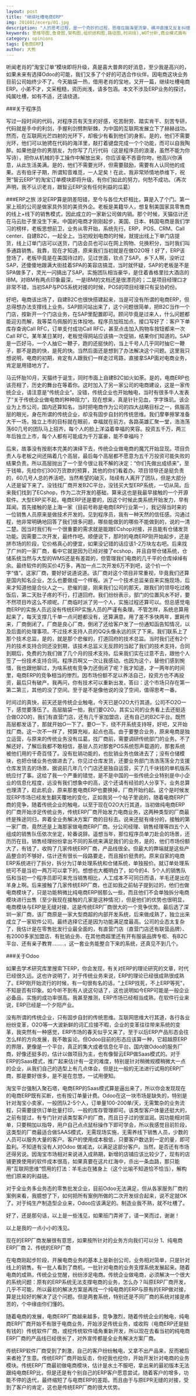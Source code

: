 ```yaml
---
layout: post
title: "继续吐槽电商ERP"
img: 201601/ecerp/01.jpg
description: "人的思考过程，是一个奇妙的过程，思维在脑海里流窜，横冲直撞又反复纠缠，最后扭成一团麻。所以常常会有人抱怨，脑袋里很乱，想不出头绪。这是因为，大部分人的思考过程都是杂乱无序的，没有逻辑的，最后也没法形成有效的沉淀，更无法找到清晰的结论。那么本文要讲述的，就是怎样把思维进行可视化的规整，最终系统化的沉淀下来，找到其中有价值的方向。"
keywords: 思维导图,鱼骨图,架构图,组织结构图,路径图,时间线),WOT分析,商业模式画布
category: opinions
tags: [电商ERP]
author: 大熊
---
```

听闻老肖的”淘宝订单“模块即将升级，真是喜大普奔的好消息，至少我是高兴的，如果未来有选择Odoo的可能，我们又多了个好的可选合作伙伴。因电商这块业务目前公司始终少不了。今天脑袋一热，借用老肖的宝地，又开一篇，继续吐槽电商ERP。小弟不才，文采粗糙，资历尚浅，请多包涵。本文不涉及ERP业务的探讨，纯属吐槽，如有不适，还请绕道。

###关于程序员

写过一段时间的代码，对程序员有天生的好感，吃苦耐劳、踏实肯干、刻苦专研，代码就是手中的利剑，手握利剑劈荆斩棘，为中国的互联网发展立下了赫赫战功。然而，在互联网光芒四射的光环下，却极少有看到他们的身影。是的，他们不需要光环，他们可以驰骋在代码的海洋里，敲打着键盘完成一个个功能，而可以自我陶醉。如果他是你的男朋友，为你写了几行代码（这是程序员的浪漫，虽然不能为你写诗），把你从机械的手工操作中解放出来，你应该毫不吝啬你吻，他高兴你满意，从此生活美满。是的，他们不需要光环，但需要鼓励，需要有人认同他的成果。古有伯牙子期，所谓知音难觅，一人足矣！在此，我非常矫情地恭维下，祝贺“智云ERP”的淘宝订单模块即将升级，有你们如此的努力，何愁不成功。（再次声明，我不认识老肖，跟智云ERP没有任何利益的瓜葛）

###ERP之旅
涉足ERP算是阴差阳错，至今与各位大虾相比，算是入了个门。第一家上班的公司是做家具外贸的美资外企。老板是美籍华人，想复制美国家具零售商的线上+线下的销售模式，因此成立的一家新公司做内销。那个时候，天猫估计还在马云肚子里没生下来。中国的电商才刚刚起步，美国、日本、韩国电商是我们学习的榜样，老板思想前卫，业务从零开始，系统先行。ERP，POS、CRM、Call center、自建B2C，一起全上。当初规划电商的时候，就提出线上下单门店提货，线上订单门店可以送货，门店会员也可以在网上购物、兑换积分，当时我们叫多通路销售。我靠，现在才知道，原来我们当初就是在做O2O呀！好了，ERP该登场了，老板毕竟是在美国待过的，见过世面，钦点了SAP。乡下人啊，没听过SAP，还傻傻地跟满大街挂着SPA的美容店搞混，当时就怀疑，SAP的老板是不是SPA做多了，灵光一闪搞出了SAP。实施团队相当豪华，是住着香格里拉大酒店的IBM。对IBM有两点印象最深，一是IBM的文档还是很漂亮的；二是项目经理口才非常不错，当初SAP与POS系统对接的时候，POS的项目经理只有妥协的份。

好吧，电商该出场了，自建B2C也很快搭建起来，当是可没有所谓的电商ERP，但总得想办法支撑线上业务。SAP顾问站出来了，这个问题很简单，把B2C当作一个门店，按新开一个门店业务，在SAP里配置即可。顾问毕竟是过来人，什么问题都能迎刃而解，我等菜鸟佩服的五体投地。程序员加班加点，接口写好了：客户下单库存查询Call RFC，订单支付成功Call RFC，甚至点击加入购物车按钮都来一次Call RFC。某年某日某时，老板觉得网站应该搞一次促销，结果你们知道的。SAP是一匹好马，一个人抽它一鞭子，跑的还挺快的，当上千号人几乎同时抽它一鞭子，那不是跑的快，是死的快。当然后面还是想到了办法解决这个问题。这里我只想说明，电商的初期，肯定有人跟我们一样走过弯路，直接拿SAP面对电商业务，肯定是用错地方了。

马云怀胎10月，天猫终于诞生，同时市面上自建B2C如火如荼。是的，电商ERP也该亮相了，历史的舞台在等着你。这时加入了另一家公司的电商建设，这是一家传统企业，请注意是“传统企业”。没错，传统企业也开始触电，当时有很多牛人发表了“关于传统企业做电商的种种阻力”，现在想来，真是针针见血，字字珠玑。该企业为上市公司，国内还算知名，当时把电商作为公司的四大战略目标之一，佩服高层的眼光，身在所谓的传统企业，却没有固步自封的传统思维。我们摩拳擦掌准备大干一场，独立上市的目标就在眼前，幸福就在前方。各路英雄汇聚一堂，浩浩荡荡60几号的团队马上招齐，每个人的脸上洋溢着幸福的笑容。投资五千万，两三年后独立上市，每个人都有可能成为千万富豪，能不幸福吗？

后来，故事没有按剧本完美的演绎下去，传统企业做电商的魔咒开始显现。项目负责人与老板之间还隔着几个高层，最后每个高层都不愿意为五千万投资可能失败的结果负责。所以高层抛出了一个至今很让我不解的决定：“你们先做出成绩来”，至于钱嘛，先给你们300万货款的预算，其他的你们看着办。项目领导还是挺负责的，60几号人总的养活吧，当然希望的破灭，陆续有人离开了团队，但是大部分人还是留下来了。没钱找厂商开发B2C平台，没钱买大型ERP系统，一切从简。后来我们找到了ECshop，作为二次开发的基础，算来这也是我最早接触的一个开源软件。大型ERP买不起，电商ERP还是要的，因这个时候此类系统开始发力，早有耳闻。首先接触的是上海一家（目前号称是电商ERP行业第一），我记得当时来的一位销售人员原来是做技术开发的。见到程序员，我有一种天然的信任感。沟通过程，他非常明确地回答了我们很多问题，哪些能做到的哪些不能做到的，说的一清二楚。因当时我们有一个很重要的需求就是能跟ECshop对接，并且能有仓储发货功能。因需要二次开发，最终作吧。顺便说下，那时的电商ERP刚开始起步，还是拼市场的阶段，它价格真心的便宜，如果没记错的话应该1-2万块左右吧。后来找了广州的一家厂商，看中它就是因为已经对接了ecshop，并且自带仓储系统，仓储系统当然与大型的WMS还是有差距的，但管理我们电商的几千平的仓库绰绰有余。最终软件的购买价4万多，再加一点二次开发6万不到吧，这个价一个字“值”。这家厂商，要好好说道说道。该厂商对这个项目非常重视，毕竟我们还算是国内知名企业，怎么也要做成一个样板。派了一个技术总监亲自来实施现场，后来才知道他是合伙人之一。悲催的是，刚来我们公司的那天，跟我们的领导吃过晚饭后，第二天肚子疼的不行，打道回府。我们纷纷表示，部门的位置风水不好，要不然项目咋这么不顺呢。厂商临时派了另一个人，实施过程还算可以。但总感觉电商ERP的实施人员远没有传统ERP实施人员的严谨有条理。不管怎样，系统总算用起来了，每天支撑几千单一点问题都没有，还算满意。用了差不多快两年，噩耗传来，厂商倒闭了。厂商是良心厂商，倒闭了还给客户发了一份通知函告知情况，以及后面的处理事项。不过技术支持人员的QQ头像永远的灰了下来。我们联系上了那个技术总监，是的，就是那个悲催的，打道回府的技术总监。当时我们还有2个月的技术支持合同还没到期，该技术总监义无反顾的当起了我们的技术支持，合同到期后，免费的为我们做了几个月的技术支持。后来我们实在过意不去，跟他个人签了一份技术支持合同。程序员啊又一次让我感动。也因为这个，替他们感到惋惜，我也跟他聊过，为啥系统有竞争力还倒闭了呢？我才知道，才一两年的时间里，电商ERP的竞争相当的惨烈。因市场份额不足以养活自己，投资方也不再投资，最后只有破产。我再问，你有技术可以重新出发，答曰：这个市场只存在第一第二第三，其他的没了空间。至于是不是像他说的没了空间，值得思考一番。

时间过的真快，前天还是传统企业触电，今天已是O2O大行其道。公司不O2O一下，感觉要落伍了。高层脑袋一拍，我们要O2O。其实公司的业务看上去还挺适合做O2O的，我们有直营门店，还有几千家加盟店，还有自己的B2C平台。既然高层都发话了，那就开始O一下了。要O一下，绕不开系统支持呀，好吧，又开始找厂商。这一次不一样了，预算充裕，起点也高。由于要整合业务，原来电商是独立运营，与原来的传统业务没有瓜葛，找厂商前，需要调研传统部门的业务。不了解还好，了解后我都不敢相信，基层人员对那套POS系统怨声载道的，那套系统被他们用的千奇百怪了。没有批销功能的，也批销业务也做进去了；没有仓储模块，也把仓储业务也做进去了。你见过仓库发货，还要业务部门浩浩荡荡全力支援仓库发货去的场景。据说前几年几个门店还是独自运营，买了几千块钱的单机版系统应付了事。这给了我一个严重的错觉，是不是中国的一些传统企业特别是中小企业的信息化程度，远没有我们想象中的高，这个还请有经验的人分享下。业务总算也理清了，趁此机会，原来那套电商ERP也要换掉，厂商开始约起。这个是时候发现ERP市场已经发生翻天覆地的变化，正如我另一个帖子里说的，随着电商ERP厂商的竞争，随着传统企业的触电，以至于现在O2O大行其道，当初做纯电商ERP的厂商开始涉足传统业务，传统ERP厂商开始发力电商业务，这两种类型的厂商最终是殊途同归，奔着全业务解决方案厂商的目标去。说来还挺有缘分的，接触的第一家厂商，竟然还是上海那家做电商ERP厂商。分公司经理、销售经理等四五个人组成的销售队伍依次坐定，轮番说辞。遥想当年，那位程序员单刀赴会的场景，还历历在目。销售经理纷纷拿出不同的系统来满足我们的业务，是的，他们市场份额大了，有钱了，收购了几家传统ERP厂商，产品线很全。但最大的弊端就是这些产品整合的不够好，估计还有很长一段路要走，而且报价挺贵的。原来自家的电商ERP系统进行了拆分，拆分为订单处理系统和仓储系统，单独报价。就订单处理系统可不是当初一两万可以拿下的。想想也大概明白了，如今的4、5个人的销售队伍和当初一个程序员即可来充当销售相比，人工成本不可同日而语，羊毛还是出在羊身上啊。后来接触了几家传统ERP厂商，也正如我之前帖子提到过的，他们也做电商模块了，只是功能稍微比纯电商ERP弱那么一些，而且他们不会单独拆分电商模块进行出售（至少我现在接触的几家是这种情况），但是他们的优势也很明显，电商模块与ERP是无缝对接，这是传统ERP厂商很大的一个竞争优势。最后选了深圳一家厂商，该厂商原是一家大型商超的内部开发系统，后来做成熟了，独立出来成立了一家软件公司。最终选择它还是因为功能满足度最高。公司的业态太复杂了，我估计是在零售批发行业最全面的，有直营门店（直营门店还有联营品牌）、有2000多家加盟店、有批销业务、在其他商超里还有开有服装品牌专柜、有B2C平台、还有亲子教育........，这一套业务能整合下来的系统，还真见不到几个。



###关于Odoo

如果去学术研究库里搜索下ERP，你会发现，有关对ERP的理论研究的文章，时代已经很久远。这也许说明了，对于传统业务来说，ERP的理论已经很成熟很成熟了。ERP刚开始流行的时候，有一句很有名的话，“上ERP找死，不上ERP等死”，不知是否有印象。如今听不到有人说这句话了，这也说明如今ERP可能是一般企业必备品，实施的成功率很高。我甚至推测，ERP市场已经相当成熟，在软件行业来说，ERP已经是一个夕阳产业。

没有所谓的传统企业，只有固步自封的传统思维。互联网思维大行其道，各行各业纷纷变革，O2O等一大波新鲜的词汇应接不暇，企业的变革往往带来系统的变革，我突然有一种感觉，ERP市场的春天似乎又来了。至于以后ERP产品形态会往怎么样的方向发展，我不敢妄论。但Odoo目前的形态应该算一种，它超越原ERP的界限，更像是一个平台，真正的集大成者信息化平台。国内做Odoo的服务厂商，好像还挺多的，估计以做项目为主，也有像智云ERP做Saas模式的。对于ERP的Saas模式，推广起来估计有一定的难度，特别是针对稍微规模稍微大一点的企业，从我们自己的选型上有几点体会，但是比一般的无法进行试用的ERP厂商，那是要好很多，是不是在忽悠，一试用便知。

淘宝平台强制入聚石塔，电商ERP的Saas模式算是逼出来了，所以你会发现现在的电商ERP既有买断，也有按订单量计费。Odoo在这一块市场是缺失的，特别是针对淘宝小卖家，一般团队2-5个人，订单量100-200单/天，无需繁杂的业务流程，只需要提供订单批量打印，一般的库存管理即可。该类型客户体量还挺大的，之前有提过，有专门针对该类型客户的厂商，而且日子过的很滋润。因功能相对简单，只要稍加以指导，用户自己点点鼠标操作下即可学会，所以我感觉目前阶段，这类型的厂商最适合做SAAS模式，无需现场实施，无需养线下销售人员，少数的人员可以服务大量的客户。客户的使用成本极低，只要客户数达到一定的量，即可盈利。不知道有没有人对Odoo 做减法，以满足这部分客户。当然，是否还有市场还得另说。因淘宝市场相对来说进入成熟期，新增的店铺应该比较少了，现有的店铺更换使用的软件成本很高，如果真要在这片红海中，杀出一条血路，那只能用“互联网思维”惯用的打法：羊毛出在猪身上（这个比喻不知道恰不恰当），解构他们原来的利益链。

对于全业务多业务态的零售批发企业，目前Odoo无法满足，但从各家服务厂商的案例来看，我臆想了下，如何把所有案例所做的二次开发综合起来，说不定就OK了。对于纯生产制造型企业来，Odoo应该满足的。制造业我不熟，就不吐槽了。

好了，还是那句话，以上是一些浅见，如果班门弄斧了，请一笑而过，谢谢！

以上是我的一点小小的浅见。

现在的ERP厂商发展很有意思，如果按所针对的业务方向我们可以分
1、纯电商ERP厂商
2、传统的ERP厂商

在电商刚起步阶段，开展电商业务的基本上是新创公司，业务相对简单，只是针对线上的销售。有一批人看到了商机，一批针对电商的业务支撑系统发展起来。随着电商的成熟，传统企业觉醒，纷纷涉足电商。传统企业做电商，必须解决一个很大的系统问题：原有的ERP系统无法支撑电商的业务，怎么办？叫原ERP厂商开发，几乎不可能，所以最初的解决方案是再找一个纯电商的ERP与原有的ERP做对接，算是比较好的解决了这个问题。但是两套系统，特别还是不同厂商的系统对接是疼苦的，个中缘由你们懂的。

随着电商的发展，电商ERP厂商越来越多，竞争激烈，随着传统企业的触电，纯电商ERP厂商开始不有限于电商业务，开始涉足传统业务，或收购（电商ERP还是挺有钱的）传统软件厂商，或挖传统软件墙角重新开发，所以现在去看当初的纯电商ERP厂商的产品线已经很长了，对外宣传都是全业务解决方案厂商。

传统ERP软件厂商受到了刺激，自己的客户纷纷触电，又拿不出产品来，反而被后来者抢了生意。传统ERP厂商开始反击，你挖我也挖你，开始开发针对电商的业务模块。传统ERP厂商最初做电商模块，估计是水土不服吧，拿出来的最初版本无法跟纯电商ERP比，但是还是有个别自己的ERP客户愿意尝试，随着客户的增多，功能不停的迭代，最终缩短了与电商ERP的差距。而且由于与原EPR无缝的对接，受到了客户的肯定，这也是传统ERP厂商的很大优势。
